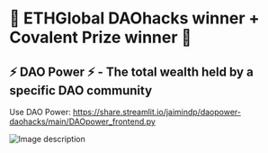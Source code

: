 # 🎉 ETHGlobal DAOhacks winner + Covalent Prize winner 🎉

## ⚡ DAO Power ⚡ - The total wealth held by a specific DAO community

Use DAO Power: https://share.streamlit.io/jaimindp/daopower-daohacks/main/DAOpower_frontend.py


![Image description](<https://github.com/jaimindp/DAOPower-DAOhacks/blob/main/DAO%20Power%20Screenshot.png>)
